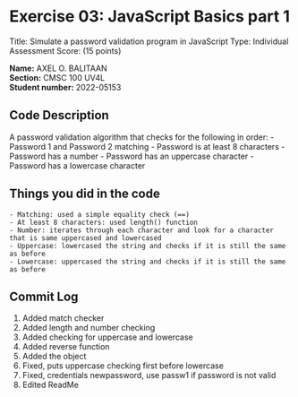 # Exercise 03: JavaScript Basics part 1

Title: Simulate a password validation program in JavaScript
Type: Individual Assessment
Score: (15 points)


**Name:**
AXEL O. BALITAAN</br>
**Section:**
CMSC 100 UV4L</br>
**Student number:**
2022-05153</br>

## Code Description

A password validation algorithm that checks for the following in order: 
    - Password 1 and Password 2 matching
    - Password is at least 8 characters
    - Password has a number
    - Password has an uppercase character
    - Password has a lowercase character

## Things you did in the code

    - Matching: used a simple equality check (==)
    - At least 8 characters: used length() function
    - Number: iterates through each character and look for a character that is same uppercased and lowercased
    - Uppercase: lowercased the string and checks if it is still the same as before
    - Lowercase: uppercased the string and checks if it is still the same as before


## Commit Log
1. Added match checker
2. Added length and number checking
3. Added checking for uppercase and lowercase
4. Added reverse function
5. Added the object
6. Fixed, puts uppercase checking first before lowercase
7. Fixed, credentials newpassword, use passw1 if password is not valid
7. Edited ReadMe